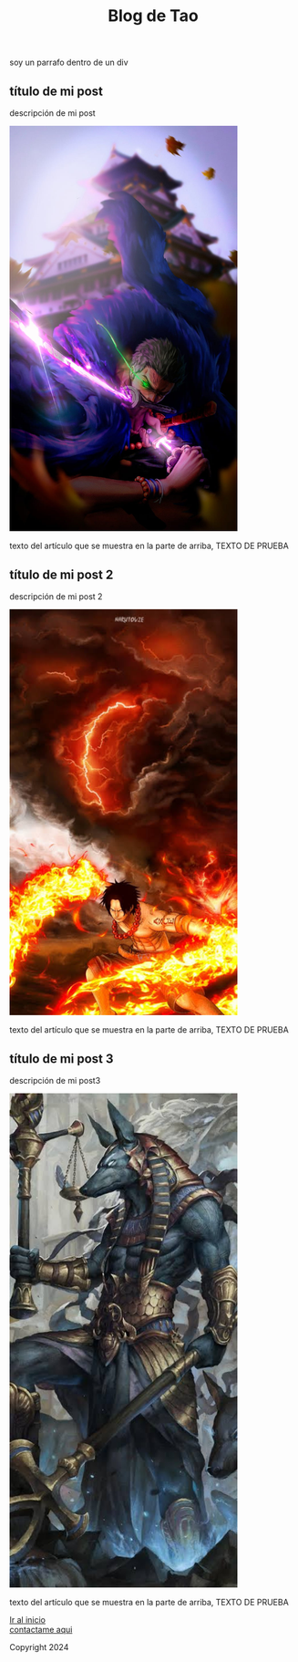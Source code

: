 <!DOCTYPE html>
<html> 
<head>
        <title>titulo</title>
</head>
<body> 
    <header>
    <h1 id="titulo">Blog de Tao</1>
  </header>
  <div>
  <p>soy un parrafo dentro de un div</p>
  </div>
    <section>
    <article class="post"> 
    <h2>título de mi post</h2>
    <p>descripción de mi post</p>
    <img src="img/zoro.jpg" width="400"/>
    <p>texto del artículo que se muestra en la parte de arriba, TEXTO DE PRUEBA</p>
    </article>
    <article class="post"> 
    <h2>título de mi post 2</h2>
    <p>descripción de mi post 2</p>
    <img src="img/ice.jpeg" width="400"/>
    <p>texto del artículo que se muestra en la parte de arriba, TEXTO DE PRUEBA</p>
    </article>
    <article class="post"> 
    <h2>título de mi post 3</h2>
    <p>descripción de mi post3</p>
    <img src="img/chacal.jpg" width="400"/>
    <p>texto del artículo que se muestra en la parte de arriba, TEXTO DE PRUEBA</p>
    </article>
    </section>
    <footer>
    <a href="#titulo">Ir al inicio</a><br>
    <a href="franbad@gmail.com">contactame aqui</a>
    <p>Copyright 2024</p>
    </footer>
</body>
</html>